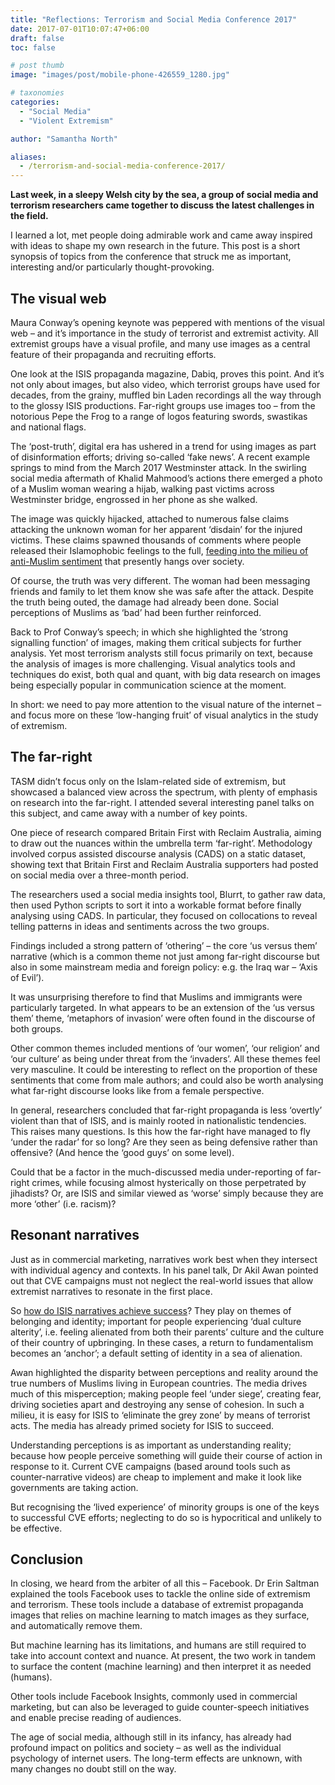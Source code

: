 ```yaml
---
title: "Reflections: Terrorism and Social Media Conference 2017"
date: 2017-07-01T10:07:47+06:00
draft: false
toc: false

# post thumb
image: "images/post/mobile-phone-426559_1280.jpg"

# taxonomies
categories:
  - "Social Media"
  - "Violent Extremism"

author: "Samantha North"

aliases:
  - /terrorism-and-social-media-conference-2017/
---
```


**Last week, in a sleepy Welsh city by the sea, a group of social media and terrorism researchers came together to discuss the latest challenges in the field.**

I learned a lot, met people doing admirable work and came away inspired with ideas to shape my own research in the future. This post is a short synopsis of topics from the conference that struck me as important, interesting and/or particularly thought-provoking.

## The visual web

Maura Conway’s opening keynote was peppered with mentions of the visual web – and it’s importance in the study of terrorist and extremist activity. All extremist groups have a visual profile, and many use images as a central feature of their propaganda and recruiting efforts.

One look at the ISIS propaganda magazine, Dabiq, proves this point. And it’s not only about images, but also video, which terrorist groups have used for decades, from the grainy, muffled bin Laden recordings all the way through to the glossy ISIS productions. Far-right groups use images too – from the notorious Pepe the Frog to a range of logos featuring swords, swastikas and national flags.

The ‘post-truth’, digital era has ushered in a trend for using images as part of disinformation efforts; driving so-called ‘fake news’. A recent example springs to mind from the March 2017 Westminster attack. In the swirling social media aftermath of Khalid Mahmood’s actions there emerged a photo of a Muslim woman wearing a hijab, walking past victims across Westminster bridge, engrossed in her phone as she walked.

The image was quickly hijacked, attached to numerous false claims attacking the unknown woman for her apparent ‘disdain’ for the injured victims. These claims spawned thousands of comments where people released their Islamophobic feelings to the full, [feeding into the milieu of anti-Muslim sentiment](https://samanthanorth.com/images-of-islam-how-fake-news-drives-public-opinion-about-muslims/) that presently hangs over society.

Of course, the truth was very different. The woman had been messaging friends and family to let them know she was safe after the attack. Despite the truth being outed, the damage had already been done. Social perceptions of Muslims as ‘bad’ had been further reinforced.

Back to Prof Conway’s speech; in which she highlighted the ‘strong signalling function’ of images, making them critical subjects for further analysis. Yet most terrorism analysts still focus primarily on text, because the analysis of images is more challenging. Visual analytics tools and techniques do exist, both qual and quant, with big data research on images being especially popular in communication science at the moment.

In short: we need to pay more attention to the visual nature of the internet – and focus more on these ‘low-hanging fruit’ of visual analytics in the study of extremism.

## The far-right

TASM didn’t focus only on the Islam-related side of extremism, but showcased a balanced view across the spectrum, with plenty of emphasis on research into the far-right. I attended several interesting panel talks on this subject, and came away with a number of key points.

One piece of research compared Britain First with Reclaim Australia, aiming to draw out the nuances within the umbrella term ‘far-right’. Methodology involved corpus assisted discourse analysis (CADS) on a static dataset, showing text that Britain First and Reclaim Australia supporters had posted on social media over a three-month period.

The researchers used a social media insights tool, Blurrt, to gather raw data, then used Python scripts to sort it into a workable format before finally analysing using CADS. In particular, they focused on collocations to reveal telling patterns in ideas and sentiments across the two groups.

Findings included a strong pattern of ‘othering’ – the core ‘us versus them’ narrative (which is a common theme not just among far-right discourse but also in some mainstream media and foreign policy: e.g. the Iraq war – ‘Axis of Evil’).

It was unsurprising therefore to find that Muslims and immigrants were particularly targeted. In what appears to be an extension of the ‘us versus them’ theme, ‘metaphors of invasion’ were often found in the discourse of both groups.

Other common themes included mentions of ‘our women’, ‘our religion’ and ‘our culture’ as being under threat from the ‘invaders’. All these themes feel very masculine. It could be interesting to reflect on the proportion of these sentiments that come from male authors; and could also be worth analysing what far-right discourse looks like from a female perspective.

In general, researchers concluded that far-right propaganda is less ‘overtly’ violent than that of ISIS, and is mainly rooted in nationalistic tendencies. This raises many questions. Is this how the far-right have managed to fly ‘under the radar’ for so long? Are they seen as being defensive rather than offensive? (And hence the ‘good guys’ on some level).

Could that be a factor in the much-discussed media under-reporting of far-right crimes, while focusing almost hysterically on those perpetrated by jihadists? Or, are ISIS and similar viewed as ‘worse’ simply because they are more ‘other’ (i.e. racism)?

## Resonant narratives

Just as in commercial marketing, narratives work best when they intersect with individual agency and contexts. In his panel talk, Dr Akil Awan pointed out that CVE campaigns must not neglect the real-world issues that allow extremist narratives to resonate in the first place.

So [how do ISIS narratives achieve success](https://samanthanorth.com/inciting-the-interwebs-a-short-history-of-isis-propaganda/)? They play on themes of belonging and identity; important for people experiencing ‘dual culture alterity’, i.e. feeling alienated from both their parents’ culture and the culture of their country of upbringing. In these cases, a return to fundamentalism becomes an ‘anchor’; a default setting of identity in a sea of alienation.

Awan highlighted the disparity between perceptions and reality around the true numbers of Muslims living in European countries. The media drives much of this misperception; making people feel ‘under siege’, creating fear, driving societies apart and destroying any sense of cohesion. In such a milieu, it is easy for ISIS to ‘eliminate the grey zone’ by means of terrorist acts. The media has already primed society for ISIS to succeed.

Understanding perceptions is as important as understanding reality; because how people perceive something will guide their course of action in response to it. Current CVE campaigns (based around tools such as counter-narrative videos) are cheap to implement and make it look like governments are taking action.

But recognising the ‘lived experience’ of minority groups is one of the keys to successful CVE efforts; neglecting to do so is hypocritical and unlikely to be effective.

## Conclusion

In closing, we heard from the arbiter of all this – Facebook. Dr Erin Saltman explained the tools Facebook uses to tackle the online side of extremism and terrorism. These tools include a database of extremist propaganda images that relies on machine learning to match images as they surface, and automatically remove them.

But machine learning has its limitations, and humans are still required to take into account context and nuance. At present, the two work in tandem to surface the content (machine learning) and then interpret it as needed (humans).

Other tools include Facebook Insights, commonly used in commercial marketing, but can also be leveraged to guide counter-speech initiatives and enable precise reading of audiences.

The age of social media, although still in its infancy, has already had profound impact on politics and society – as well as the individual psychology of internet users. The long-term effects are unknown, with many changes no doubt still on the way.